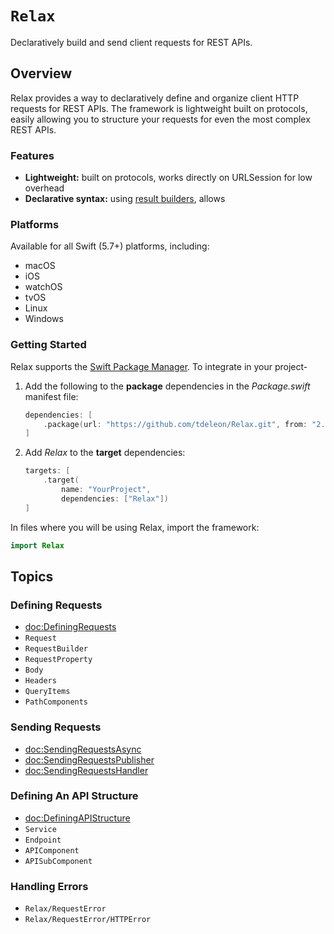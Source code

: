 # ``Relax``

Declaratively build and send client requests for REST APIs.

## Overview

Relax provides a way to declaratively define and organize client HTTP requests for REST APIs. The framework is
lightweight built on protocols, easily allowing you to structure your requests for even the most complex REST APIs.

### Features

- **Lightweight:** built on protocols, works directly on URLSession for low overhead
- **Declarative syntax:** using [result builders](https://docs.swift.org/swift-book/LanguageGuide/AdvancedOperators.html#ID630),
allows 

### Platforms

Available for all Swift (5.7+) platforms, including:

- macOS
- iOS
- watchOS
- tvOS
- Linux
- Windows

### Getting Started

Relax supports the [Swift Package Manager](). To integrate in your project-

1. Add the following to the **package** dependencies in the *Package.swift* manifest file:

    ```swift
    dependencies: [
        .package(url: "https://github.com/tdeleon/Relax.git", from: "2.0.0")
    ]
    ```

2. Add *Relax* to the **target** dependencies:

    ```swift
    targets: [
        .target(
            name: "YourProject",
            dependencies: ["Relax"])
    ]
    ```

In files where you will be using Relax, import the framework:

```swift
import Relax
```

## Topics

### Defining Requests

- <doc:DefiningRequests>
- ``Request``
- ``RequestBuilder``
- ``RequestProperty``
- ``Body``
- ``Headers``
- ``QueryItems``
- ``PathComponents``

### Sending Requests

- <doc:SendingRequestsAsync>
- <doc:SendingRequestsPublisher>
- <doc:SendingRequestsHandler>

### Defining An API Structure

- <doc:DefiningAPIStructure>
- ``Service``
- ``Endpoint``
- ``APIComponent``
- ``APISubComponent``

### Handling Errors

- ``Relax/RequestError``
- ``Relax/RequestError/HTTPError``
